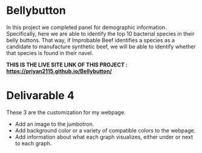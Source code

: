 # Bellybutton
In this project we completed panel for demographic information. Specifically, here we are able to identify the top 10 bacterial species in their belly buttons. That way, if Improbable Beef identifies a species as a candidate to manufacture synthetic beef, we will be able to identify whether that species is found in their navel.

**THIS IS THE LIVE SITE LINK OF THIS PROJECT : https://priyan2115.github.io/Bellybutton/**

# Delivarable 4
These 3 are the customization for my webpage.
* Add an image to the jumbotron.
* Add background color or a variety of compatible colors to the webpage.
* Add information about what each graph visualizes, either under or next to each graph.

